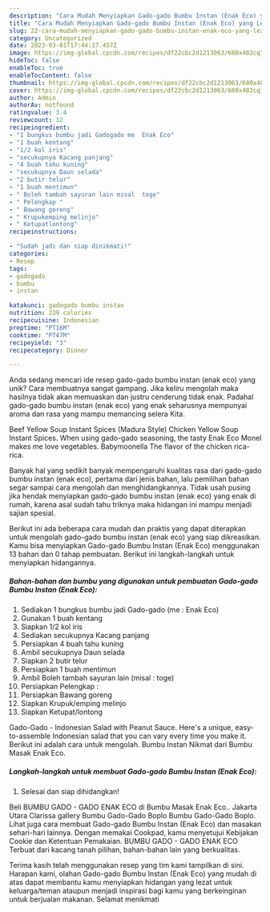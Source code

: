 ```yaml
---
description: "Cara Mudah Menyiapkan Gado-gado Bumbu Instan (Enak Eco) yang Lezat"
title: "Cara Mudah Menyiapkan Gado-gado Bumbu Instan (Enak Eco) yang Lezat"
slug: 22-cara-mudah-menyiapkan-gado-gado-bumbu-instan-enak-eco-yang-lezat
category: Uncategorized
date: 2023-03-01T17:44:17.457Z
image: https://img-global.cpcdn.com/recipes/df22cbc2d1213063/680x482cq70/gado-gado-bumbu-instan-enak-eco-foto-resep-utama.jpg
hideToc: false
enableToc: true
enableTocContent: false
thumbnail: https://img-global.cpcdn.com/recipes/df22cbc2d1213063/680x482cq70/gado-gado-bumbu-instan-enak-eco-foto-resep-utama.jpg
cover: https://img-global.cpcdn.com/recipes/df22cbc2d1213063/680x482cq70/gado-gado-bumbu-instan-enak-eco-foto-resep-utama.jpg
author: Admin
authorAv: notfound
ratingvalue: 3.4
reviewcount: 12
recipeingredient:
- "1 bungkus bumbu jadi Gadogado me  Enak Eco"
- "1 buah kentang"
- "1/2 kol iris"
- "secukupnya Kacang panjang"
- "4 buah tahu kuning"
- "secukupnya Daun selada"
- "2 butir telur"
- "1 buah mentimun"
- " Boleh tambah sayuran lain misal  toge"
- " Pelengkap "
- " Bawang goreng"
- " Krupukemping melinjo"
- " Ketupatlontong"
recipeinstructions:

- "Sudah jadi dan siap dinikmati!"
categories:
- Resep
tags:
- gadogado
- bumbu
- instan

katakunci: gadogado bumbu instan 
nutrition: 239 calories
recipecuisine: Indonesian
preptime: "PT16M"
cooktime: "PT47M"
recipeyield: "3"
recipecategory: Dinner

---
```





Anda sedang mencari ide resep gado-gado bumbu instan (enak eco) yang unik? Cara membuatnya sangat gampang. Jika keliru mengolah maka hasilnya tidak akan memuaskan dan justru cenderung tidak enak. Padahal gado-gado bumbu instan (enak eco) yang enak seharusnya mempunyai aroma dan rasa yang mampu memancing selera Kita.





Beef Yellow Soup Instant Spices (Madura Style) Chicken Yellow Soup Instant Spices. When using gado-gado seasoning, the tasty Enak Eco Monel makes me love vegetables. Babymoonella The flavor of the chicken rica-rica.

Banyak hal yang sedikit banyak mempengaruhi kualitas rasa dari gado-gado bumbu instan (enak eco), pertama dari jenis bahan, lalu pemilihan bahan segar sampai cara mengolah dan menghidangkannya. Tidak usah pusing jika hendak menyiapkan gado-gado bumbu instan (enak eco) yang enak di rumah, karena asal sudah tahu triknya maka hidangan ini mampu menjadi sajian spesial.






Berikut ini ada beberapa cara mudah dan praktis yang dapat diterapkan untuk mengolah gado-gado bumbu instan (enak eco) yang siap dikreasikan. Kamu bisa menyiapkan Gado-gado Bumbu Instan (Enak Eco) menggunakan 13 bahan dan 0 tahap pembuatan. Berikut ini langkah-langkah untuk menyiapkan hidangannya.

<!--inarticleads1-->

##### Bahan-bahan dan bumbu yang digunakan untuk pembuatan Gado-gado Bumbu Instan (Enak Eco):

1. Sediakan 1 bungkus bumbu jadi Gado-gado (me : Enak Eco)
1. Gunakan 1 buah kentang
1. Siapkan 1/2 kol iris
1. Sediakan secukupnya Kacang panjang
1. Persiapkan 4 buah tahu kuning
1. Ambil secukupnya Daun selada
1. Siapkan 2 butir telur
1. Persiapkan 1 buah mentimun
1. Ambil  Boleh tambah sayuran lain (misal : toge)
1. Persiapkan  Pelengkap :
1. Persiapkan  Bawang goreng
1. Siapkan  Krupuk/emping melinjo
1. Siapkan  Ketupat/lontong


Gado-Gado - Indonesian Salad with Peanut Sauce. Here&#39;s a unique, easy-to-assemble Indonesian salad that you can vary every time you make it. Berikut ini adalah cara untuk mengolah. Bumbu Instan Nikmat dari Bumbu Masak Enak Eco. 

<!--inarticleads2-->

##### Langkah-langkah untuk membuat Gado-gado Bumbu Instan (Enak Eco):


1. Selesai dan siap dihidangkan!

Beli BUMBU GADO - GADO ENAK ECO di Bumbu Masak Enak Eco.. Jakarta Utara Clarissa gallery Bumbu Gado-Gado Boplo Bumbu Gado-Gado Boplo. Lihat juga cara membuat Gado-gado Bumbu Instan (Enak Eco) dan masakan sehari-hari lainnya. Dengan memakai Cookpad, kamu menyetujui Kebijakan Cookie dan Ketentuan Pemakaian. BUMBU GADO - GADO ENAK ECO Terbuat dari kacang tanah pilihan, bahan-bahan lain yang berkualitas. 

Terima kasih telah menggunakan resep yang tim kami tampilkan di sini. Harapan kami, olahan Gado-gado Bumbu Instan (Enak Eco) yang mudah di atas dapat membantu kamu menyiapkan hidangan yang lezat untuk keluarga/teman ataupun menjadi inspirasi bagi kamu yang berkeinginan untuk berjualan makanan. Selamat menikmati
